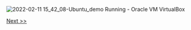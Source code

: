 ![2022-02-11 15_42_08-Ubuntu_demo  Running  - Oracle VM VirtualBox](https://user-images.githubusercontent.com/55657279/153584042-9e1ae97c-73d4-4853-9f1d-483fe08d454e.png)

[Next >>](17.md)
